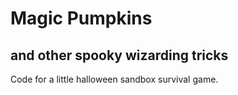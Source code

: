 # Magic Pumpkins
## and other spooky wizarding tricks
 Code for a little halloween sandbox survival game.
